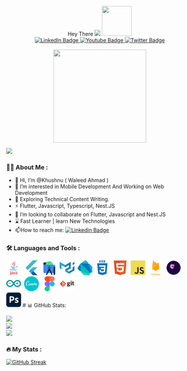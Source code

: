  <div id="header" align="center">
                Hey There
  <img src="https://media.giphy.com/media/M9gbBd9nbDrOTu1Mqx/giphy.gif" width="100"/>
  <img src="https://media.giphy.com/media/s63Jzew1dfO3j6nndV/giphy.gif" width="80" height="80"/>
</div>
<div id="badges" align="center">
  <a href="https://www.linkedin.com/in/waleed-ahmad-02473b17a/">
    <img src="https://img.shields.io/badge/LinkedIn-blue?style=for-the-badge&logo=linkedin&logoColor=white" alt="LinkedIn Badge"/>
  </a>
  <a href="https://www.youtube.com/channel/UCb1rDIHJKSOL2qe-2NzUFdw">
    <img src="https://img.shields.io/badge/YouTube-red?style=for-the-badge&logo=youtube&logoColor=white" alt="Youtube Badge"/>
  </a>
  <a href="https://www.facebook.com/heyDictator">
    <img src="https://img.shields.io/badge/Facebook-blue?style=for-the-badge&logo=facebook&logoColor=white" alt="Twitter Badge"/>
  </a>
</div>
<div id="count" align="center" >
  <img src="https://komarev.com/ghpvc/?username=Khushnu&style=flat-square&color=blue" alt=""/>
  </div>
  
<div id="ban"  align="center">
  <img src="https://media.giphy.com/media/3kPDmoWdBpQPNhCnUG/giphy.gif" width="250" height="250" align="center"/>
  </div>

  ![](https://quotes-github-readme.vercel.app/api?type=vetical&theme=radical)


### :man_technologist: About Me :

- 👋 Hi, I’m @Khushnu ( Waleed Ahmad )
- :telescope: I’m interested in Mobile Development And Working on Web Development
- :seedling: Exploring Technical Content Writing.
- :zap: Flutter, Javascript, Typescript, Nest.JS
- 💞️ I’m looking to collaborate on Flutter, Javascript and Nest.JS
- :hourglass: Fast Learner | learn New Technologies
- :mailbox:How to reach me: [![Linkedin Badge](https://img.shields.io/badge/-Waleed-blue?style=flat&logo=Linkedin&logoColor=white)](https://www.linkedin.com/in/waleed-ahmad-02473b17a/)


### :hammer_and_wrench: Languages and Tools :
<div>
  <img src="https://github.com/devicons/devicon/blob/master/icons/java/java-original-wordmark.svg" title="Java" alt="Java" width="40" height="40"/>&nbsp;
  <img src="https://github.com/devicons/devicon/blob/master/icons/flutter/flutter-original.svg" title="Flutter" alt="Flutter" width="40" height="40"/>&nbsp;
  <img src="https://github.com/devicons/devicon/blob/master/icons/androidstudio/androidstudio-original.svg" title="Android" alt="Android" width="40" height="40"/>&nbsp;
  <img src="https://github.com/devicons/devicon/blob/master/icons/materialui/materialui-original.svg" title="Material UI" alt="Material UI" width="40" height="40"/>&nbsp;
  <img src="https://github.com/devicons/devicon/blob/master/icons/dart/dart-original.svg" title="Dart" alt="Dart" width="40" height="40"/>&nbsp;
  <img src="https://github.com/devicons/devicon/blob/master/icons/css3/css3-plain-wordmark.svg"  title="CSS3" alt="CSS" width="40" height="40"/>&nbsp;
  <img src="https://github.com/devicons/devicon/blob/master/icons/html5/html5-original.svg" title="HTML5" alt="HTML" width="40" height="40"/>&nbsp;
  <img src="https://github.com/devicons/devicon/blob/master/icons/javascript/javascript-original.svg" title="JavaScript" alt="JavaScript" width="40" height="40"/>&nbsp;
  <img src="https://github.com/devicons/devicon/blob/master/icons/firebase/firebase-plain-wordmark.svg" title="Firebase" alt="Firebase" width="40" height="40"/>&nbsp;
  <img src="https://github.com/devicons/devicon/blob/master/icons/aftereffects/aftereffects-original.svg" title="After Effect"  alt="After Effect" width="40" height="40"/>&nbsp;
  <img src="https://github.com/devicons/devicon/blob/master/icons/arduino/arduino-original.svg" title="Arduino"  alt="Arduino" width="40" height="40"/>&nbsp;
  <img src="https://github.com/devicons/devicon/blob/master/icons/canva/canva-original.svg" title="Canva" alt="Canva" width="40" height="40"/>&nbsp;
  <img src="https://github.com/devicons/devicon/blob/master/icons/figma/figma-original.svg" title="Figma" alt="Figma" width="40" height="40"/>&nbsp;
  <img src="https://github.com/devicons/devicon/blob/master/icons/git/git-original-wordmark.svg" title="Git" **alt="Git" width="40" height="40"/>
</div>
<img src="https://github.com/devicons/devicon/blob/master/icons/photoshop/photoshop-plain.svg" title="Photoshop" **alt="Photoshop" width="40" height="40"/>
</div>
# 📊 GitHub Stats:

![](https://github-readme-stats.vercel.app/api?username=Khushnu&theme=dark&hide_border=false&include_all_commits=true&count_private=true)<br/>
![](https://github-readme-streak-stats.herokuapp.com/?user=Khushnu&theme=dark&hide_border=false)<br/>
![](https://github-readme-stats.vercel.app/api/top-langs/?username=Khushnu&theme=dark&hide_border=false&include_all_commits=true&count_private=true&layout=compact)
### :fire: My Stats :
[![GitHub Streak](http://github-readme-streak-stats.herokuapp.com?user=Khushnu&theme=dark&background=000000)](https://git.io/streak-stats)
<!--
[![Top Langs](https://github-readme-stats-sigma-five.vercel.app/api/top-langs/?username=Khushnu&layout=compact&theme=vision-friendly-dark)](https://github.com/anuraghazra/github-readme-stats)


<!---
Khushnu/Khushnu is a ✨ special ✨ repository because its `README.md` (this file) appears on your GitHub profile.
You can click the Preview link to take a look at your changes.
--->
